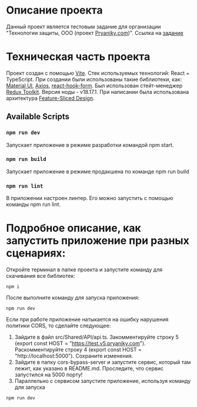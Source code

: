 # Описание проекта

Данный проект является тестовым задание для организации "Технологии защиты, ООО (проект [Pryaniky.com](https://pryaniky.com/))".
Ссылка на [задание](https://docs.google.com/document/d/14NeOt5w16HgZKSJIIg-Kh9AiclFhX9Oq/edit?clckid=f5ec8820)

# Техническая часть проекта

Проект создан с помощью [Vite](https://vitejs.dev/).
Стек используемых технологий: React + TypeScript.
При создании были использованы такие библиотеки, как: [Material UI](https://mui.com/), [Axios](https://axios-http.com/), [react-hook-form](https://react-hook-form.com/).
Был использован стейт-менеджер [Redux Toolkit](https://redux-toolkit.js.org/).
Версия ноды - v18.17.1.
При написании была использована архитектура [Feature-Sliced Design](https://feature-sliced.design/ru/).

## Available Scripts

### `npm run dev`

Запускает приложение в режиме разработки командой npm start.

### `npm run build`

Запускает приложение в режиме продакшена по команде npm run build

### `npm run lint`

В приложении настроен линтер. Его можно запустить с помощью команды npm run lint.

# Подробное описание, как запустить приложение при разных сценариях:

Откройте терминал в папке проекта и запустите команду для скачивания все библиотек:

```
npm i
```

После выполните команду для запуска приложения:

```
npm run dev
```

Если при работе приложение натыкается на ошибку нарушения политики CORS, то сделайте следующее:

1. Зайдите в файл src/Shared/API/api.ts. Закомментируйте строку 5 (export const HOST = "https://test.v5.pryaniky.com"). Раскомментируйте строку 4 (export const HOST = "http://localhost:5000"). Сохраните изменения.
2. Зайдите в папку cors-bypass-server и запустите сервис, который там лежит, как указано в README.md. Проследите, что сервис запустился на 5000 порту!
3. Параллельно с сервисом запустите приложение, используя команду для запуска

```
npm run dev
```
